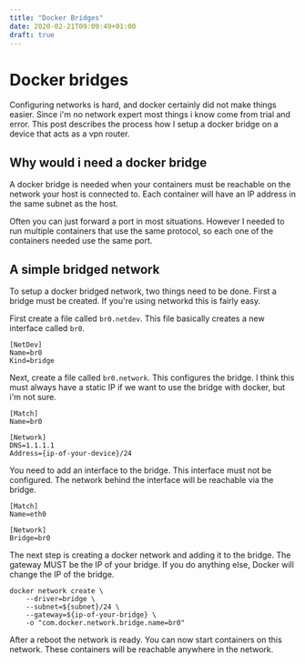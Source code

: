 ```yaml
---
title: "Docker Bridges"
date: 2020-02-21T09:09:49+01:00
draft: true
---
```

# Docker bridges

Configuring networks is hard, and docker certainly did not make things easier. Since i'm no network expert most things i know come from trial and error. This post describes the process how I setup a docker bridge on a device that acts as a vpn router. 

## Why would i need a docker bridge
A docker bridge is needed when your containers must be reachable on the network your host is connected to. Each container will have an IP address in the same subnet as the host.

Often you can just forward a port in most situations. However I needed to run multiple containers that use the same protocol, so each one of the containers needed use the same port. 

## A simple bridged network
To setup a docker bridged network, two things need to be done. First a bridge must be created. If you're using networkd this is fairly easy.

First create a file called `br0.netdev`. This file basically creates a new interface called `br0`.

```
[NetDev]
Name=br0
Kind=bridge
```

Next, create a file called `br0.network`. This configures the bridge. I think this must always have a static IP if we want to use the bridge with docker, but i'm not sure.
```
[Match]
Name=br0

[Network]
DNS=1.1.1.1
Address={ip-of-your-device}/24
```

You need to add an interface to the bridge. This interface must not be configured. The network behind the interface will be reachable via the bridge.
```
[Match]
Name=eth0

[Network]
Bridge=br0
```

The next step is creating a docker network and adding it to the bridge. The gateway MUST be the IP of your bridge. If you do anything else, Docker will change the IP of the bridge.
```
docker network create \
    --driver=bridge \
    --subnet=${subnet}/24 \
    --gateway=${ip-of-your-bridge} \
    -o "com.docker.network.bridge.name=br0"
```

After a reboot the network is ready. You can now start containers on this network. These containers will be reachable anywhere in the network.